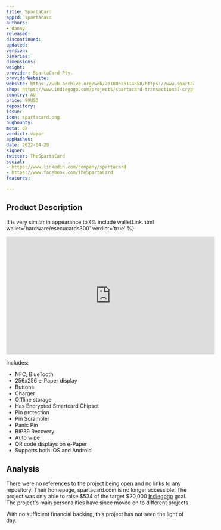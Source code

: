 ```yaml
---
title: SpartaCard
appId: spartacard
authors:
- danny
released: 
discontinued: 
updated: 
version: 
binaries: 
dimensions: 
weight: 
provider: SpartaCard Pty.
providerWebsite: 
website: https://web.archive.org/web/20180625114658/https://www.spartacard.com/
shop: https://www.indiegogo.com/projects/spartacard-transactional-crypto-hardware-wallet#/
country: AU
price: 99USD
repository: 
issue: 
icon: spartacard.png
bugbounty: 
meta: ok
verdict: vapor
appHashes: 
date: 2022-04-29
signer: 
twitter: TheSpartaCard
social:
- https://www.linkedin.com/company/spartacard
- https://www.facebook.com/TheSpartaCard
features: 

---
```


## Product Description

It is very similar in appearance to {% include walletLink.html wallet='hardware/esecucards300' verdict='true' %}

<iframe width="560" height="315" src="https://www.youtube.com/embed/lI3LlJ5zCAc" title="YouTube video player" frameborder="0" allow="accelerometer; autoplay; clipboard-write; encrypted-media; gyroscope; picture-in-picture" allowfullscreen></iframe><br />

Includes: 

- NFC, BlueTooth
- 256x256 e-Paper display
- Buttons 
- Charger 
- Offline storage
- Has Encrypted Smartcard Chipset
- Pin protection
- Pin Scrambler
- Panic Pin 
- BIP39 Recovery 
- Auto wipe 
- QR code displays on e-Paper 
- Supports both iOS and Android 

## Analysis 

There were no references to the project being open and no links to any repository. Their homepage, spartacard.com is no longer accessible. The project was only able to raise $534 of the target $20,000 [Indiegogo](https://www.indiegogo.com/projects/spartacard-transactional-crypto-hardware-wallet#/) goal. The project's main personalities have since moved on to different projects. 

With no sufficient financial backing, this project has not seen the light of day.
